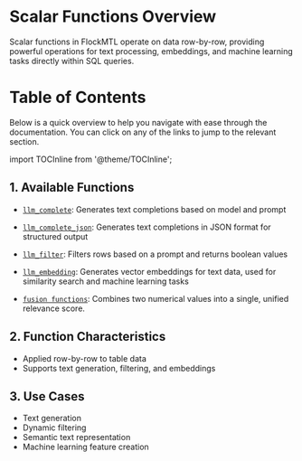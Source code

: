 # Scalar Functions Overview

Scalar functions in FlockMTL operate on data row-by-row, providing powerful operations for text processing, embeddings, and machine learning tasks directly within SQL queries.

# Table of Contents

Below is a quick overview to help you navigate with ease through the documentation. You can click on any of the links to jump to the relevant section.

import TOCInline from '@theme/TOCInline';

<TOCInline toc={toc} />

## 1. Available Functions

- [`llm_complete`](/docs/scalar-functions/llm-complete): Generates text completions based on model and prompt

- [`llm_complete_json`](/docs/scalar-functions/llm-complete-json): Generates text completions in JSON format for structured output

- [`llm_filter`](/docs/scalar-functions/llm-filter): Filters rows based on a prompt and returns boolean values

- [`llm_embedding`](/docs/scalar-functions/llm-embedding): Generates vector embeddings for text data, used for similarity search and machine learning tasks

- [`fusion functions`](/docs/scalar-functions/fusion-functions): Combines two numerical values into a single, unified relevance score.

## 2. Function Characteristics

- Applied row-by-row to table data
- Supports text generation, filtering, and embeddings

## 3. Use Cases

- Text generation
- Dynamic filtering
- Semantic text representation
- Machine learning feature creation
